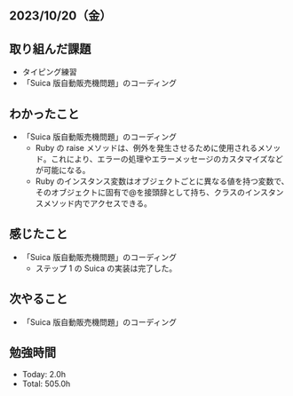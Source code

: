 ## 2023/10/20（金）

## 取り組んだ課題

- タイピング練習
- 「Suica 版自動販売機問題」のコーディング

## わかったこと

- 「Suica 版自動販売機問題」のコーディング
  - Ruby の raise メソッドは、例外を発生させるために使用されるメソッド。これにより、エラーの処理やエラーメッセージのカスタマイズなどが可能になる。
  - Ruby のインスタンス変数はオブジェクトごとに異なる値を持つ変数で、そのオブジェクトに固有で@を接頭辞として持ち、クラスのインスタンスメソッド内でアクセスできる。

## 感じたこと

- 「Suica 版自動販売機問題」のコーディング
  - ステップ 1 の Suica の実装は完了した。

## 次やること

- 「Suica 版自動販売機問題」のコーディング

## 勉強時間

- Today: 2.0h
- Total: 505.0h
